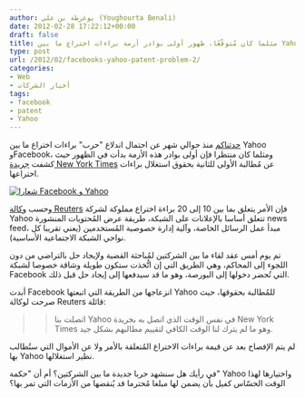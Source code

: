 ```yaml
---
author: يوغرطة بن علي (Youghourta Benali)
date: 2012-02-28 17:22:12+00:00
draft: false
title: مثلما كان مُتوقّعًا، ظهور أولى بوادر أزمة براءات اختراع ما بين Yahoo و Facebook
type: post
url: /2012/02/facebooks-yahoo-patent-problem-2/
categories:
- Web
- أخبار الشركات
tags:
- facebook
- patent
- Yahoo
---
```


[حدثناكم](../2012/01/facebooks-yahoo-patent-problem/) منذ حوالي شهر عن احتمال اندلاع "حرب" براءات اختراع ما بين Yahoo وFacebook، ومثلما كان منتظرا فإن أولى بوادر هذه الأزمة بدأت في الظهور حيث كشفت [جريدة New York Times](http://dealbook.nytimes.com/2012/02/27/yahoo-warns-facebook-of-a-potential-patent-fight/) عن مُطالبة الأولى للثانية بحقوق استغلال براءات اختراعها.




[![شعارا Facebook و Yahoo](https://www.it-scoop.com/wp-content/uploads/2012/02/Facebook-Yahoo.jpg)
](https://www.it-scoop.com/wp-content/uploads/2012/02/Facebook-Yahoo.jpg)




وحسب [وكالة Reuters](http://www.reuters.com/article/2012/02/28/us-facebook-yahoo-patents-idUSTRE81R07B20120228) فإن الأمر يتعلق بما بين 10 إلى 20 براءة اختراع مملوكة لشركة Yahoo تتعلق أساسا بالإعلانات على الشبكة، طريقة عرض المُحتويات المنشورة news feed، مبدأ عمل الرسائل الخاصة، وآلية إدارة خصوصية المُستخدمين (يعني تقريبا كل نواحي الشبكة الاجتماعية الأساسية).




تم يوم أمس عقد لقاء ما بين الشركتين لمُباحثة القضية ولإيجاد حل بالتراضي من دون اللجوء إلى المحاكم، وهي الطريق التي إن اتُّخذت ستكون طويلة وشاقة خصوصا لشبكة Facebook التي تُحضر دخولها إلى البورصة، وهو ما قد سيدفعها إلى إيجاد حل قبل ذلك.




أبدت Facebook انزعاجها من الطريقة التي اتبعتها Yahoo للمُطالبة بحقوقها، حيث صرحت لوكالة Reuters قائلة:





<blockquote>

> 
> اتصلت بنا Yahoo في نفس الوقت الذي اتصل به بجريدة New York Times وهو ما لم يترك لنا الوقت الكافي لتقييم مطالبهم بشكل جيد.
> 
> 
</blockquote>




لم يتم الإفصاح بعد عن قيمة براءات الاختراع المُتعلقة بالأمر ولا عن الأموال التي ستُطالب بها Yahoo نظير استغلالها.




في رأيك هل سنشهد حربا جديدة ما بين الشركتين؟ أم أن "حكمة" Yahoo واختيارها لهذا الوقت الحسّاس كفيل بأن يضمن لها مبلغا مُحترما قد يُنقضها من الأزمات التي تمر بها؟

